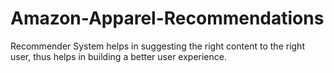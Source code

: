# Amazon-Apparel-Recommendations  
Recommender System helps in suggesting the right content to the right user, thus helps in building a better user experience.    
